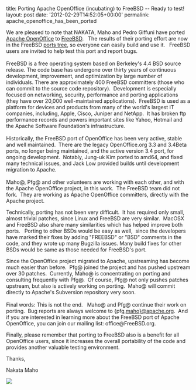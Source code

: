 title: Porting Apache OpenOffice (incubating) to FreeBSD -- Ready to test!
layout: post
date: '2012-02-29T14:52:05+00:00'
permalink: apache_openoffice_has_been_ported

<p>We are pleased to note that NAKATA, Maho and Pedro Giffuni have ported <a href="http://incubator.apache.org/openofficeorg/">Apache OpenOffice</a> to <a href="http://www.freebsd.org/">FreeBSD</a>.&nbsp;&nbsp; The results of their porting effort are now in the FreeBSD <a href="http://www.freebsd.org/cgi/cvsweb.cgi/ports/editors/openoffice-3-devel/">ports tree</a>, so everyone can easily build and use it.&nbsp;&nbsp; FreeBSD users are invited to help test this port and report bugs.<br /> <br /> FreeBSD is a free operating system based on Berkeley's 4.4 BSD source release. The code base has undergone over thirty years of continuous development, improvement, and optimization by large number of individuals. There are approximately 400 FreeBSD committers (those who can commit to the source code repository).&nbsp; Development is especially focused on networking, security, performance and porting applications (they have over 20,000 well-maintained applications).&nbsp; FreeBSD is used as a platform for devices and products from many of the world's largest IT companies, including, Apple, Cisco, Juniper and NetApp.&nbsp; It has broken ftp 
performance records and powers important sites like Yahoo, Hotmail and 
the Apache Software Foundation's infrastructure.<br /> <br />
Historically, the FreeBSD port of OpenOffice has been very active, stable and well maintained.&nbsp; There are the legacy OpenOffice.org 3.3 and 3.4Beta ports, no longer being maintained, and the active version 3.4 port, for ongoing development.&nbsp; Notably, Jung-uk Kim ported to amd64, and fixed many technical 
issues, and Jack Low provided builds until development 
migration to Apache.<br /> <br />
Maho@, Pfg@ and other volunteers are working with each other, and with the Apache OpenOffice project, in this work.&nbsp; The FreeBSD team did not fork.&nbsp; They are working as Apache OpenOffice committers, directly with the Apache project.&nbsp; <br /></p> 
  <p>Technically, porting has not been very difficult.&nbsp; It has required only small, almost trivial patches, since Linux and FreeBSD are 
very similar.&nbsp; MacOSX and FreeBSD also share many similarities which 
has helped improve both ports.&nbsp;&nbsp; Porting to other BSDs would be easy as well,&nbsp; 
since the developers have marked their fixes by adding &quot;FREEBSD&quot; or &quot;BSD&quot; comments in the code, and they wrote up many Bugzilla issues. Many build fixes for other BSDs would be 
same as those needed for FreeBSD's port.<br /></p> 
  <p>Since the OpenOffice project migrated to Apache, upstreaming has become much easier than before.&nbsp; Pfg@ joined the project and has pushed upstream over 30 patches.&nbsp; Currently, Maho@ is concentrating on porting and consulting frequently with Pfg@.&nbsp; Of course, Pfg@ not only pushes patches upstream, but also is actively working on porting.&nbsp; Maho@ will commit directly to Apache's Subversion repository very soon.&nbsp;&nbsp; <br /> <br /> Final words: This is not the end.&nbsp;&nbsp; Maho@ and Pfg@ continue their work on porting.&nbsp; Bug reports are always welcome to {pfg,<a href="mailto:maho%7D@apache.org">maho}@apache.org</a>.&nbsp; And if you are interested in learning more about the FreeBSD port of Apache OpenOffice, you can join our mailing list: office@FreeBSD.org. <br /></p> 
  <p>Finally, please remember that porting to FreeBSD also is a benefit for all OpenOffice users, since it increases the overall portability of the code and provides another valuable testing environment.</p> 
  <p>Thanks, </p> 
  <p>Nakata Maho </p> 
  <p> <img src="https://blogs.apache.org/OOo/mediaresource/bc1d3f35-8a7a-47c6-8b90-3788b71a7e5d" /></p>
